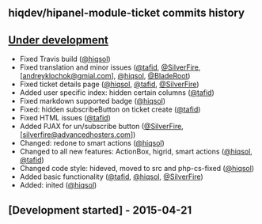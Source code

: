 hiqdev/hipanel-module-ticket commits history
--------------------------------------------

## [Under development]

- Fixed Travis build ([@hiqsol])
- Fixed translation and minor issues ([@tafid], [@SilverFire], [andreyklochok@gmial.com], [@hiqsol], [@BladeRoot])
- Fixed ticket details page ([@hiqsol], [@tafid], [@SilverFire])
- Added user specific index: hidden certain columns ([@tafid])
- Fixed markdown supported badge ([@hiqsol])
- Fixed: hidden subscribeButton on ticket create ([@tafid])
- Fixed HTML issues ([@tafid])
- Added PJAX for un/subscribe button ([@SilverFire], [silverfire@advancedhosters.com])
- Changed: redone to smart actions ([@hiqsol])
- Changed to all new features: ActionBox, higrid, smart actions ([@hiqsol], [@tafid])
- Changed code style: hideved, moved to src and php-cs-fixed ([@hiqsol])
- Added basic functionality ([@tafid], [@hiqsol], [@SilverFire])
- Added: inited ([@hiqsol])

## [Development started] - 2015-04-21

[@hiqsol]: https://github.com/hiqsol
[sol@hiqdev.com]: https://github.com/hiqsol
[@SilverFire]: https://github.com/SilverFire
[d.naumenko.a@gmail.com]: https://github.com/SilverFire
[@tafid]: https://github.com/tafid
[andreyklochok@gmail.com]: https://github.com/tafid
[@BladeRoot]: https://github.com/BladeRoot
[bladeroot@gmail.com]: https://github.com/BladeRoot
[Under development]: https://github.com/hiqdev/hipanel-module-ticket/releases
